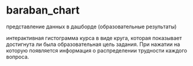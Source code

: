 # baraban_chart
представление данных в дашборде (образовательные результаты)

интерактивная гистограмма курса в виде круга, которая показывает достигнута ли была образовательная цель задания. При нажатии на которую появляется информация о распределении трудности каждого вопроса.
